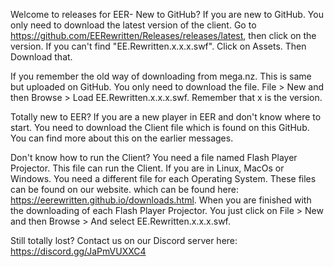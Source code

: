 Welcome to releases for EER-
New to GitHub?
If you are new to GitHub. You only need to download the latest version of the client.
Go to https://github.com/EERewritten/Releases/releases/latest, then click on the version.
If you can't find "EE.Rewritten.x.x.x.swf". Click on Assets. Then Download that.

If you remember the old way of downloading from mega.nz. This is same but uploaded on GitHub. You only need to download the file.
File > New and then Browse > Load EE.Rewritten.x.x.x.swf. Remember that x is the version.

Totally new to EER?
If you are a new player in EER and don't know where to start.
You need to download the Client file which is found on this GitHub.
You can find more about this on the earlier messages.

Don't know how to run the Client? You need a file named Flash Player Projector. This file can run the Client.
If you are in Linux, MacOs or Windows. You need a different file for each Operating System.
These files can be found on our website. which can be found here: https://eerewritten.github.io/downloads.html.
When you are finished with the downloading of each Flash Player Projector. You just click on File > New and then Browse > And select EE.Rewritten.x.x.x.swf.

Still totally lost?
Contact us on our Discord server here: https://discord.gg/JaPmVUXXC4
